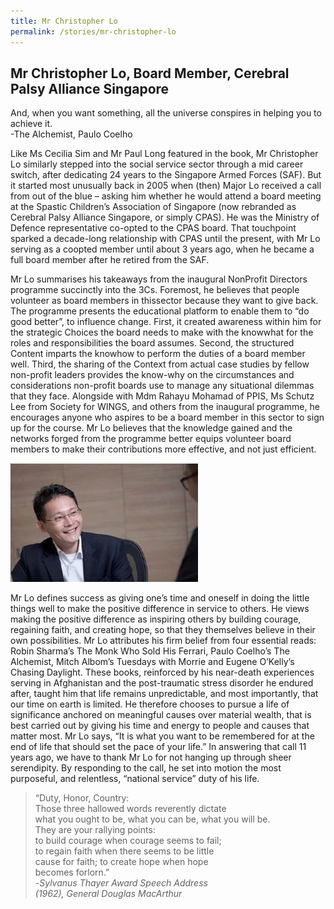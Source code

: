 ```yaml
---
title: Mr Christopher Lo
permalink: /stories/mr-christopher-lo
---
```


## Mr Christopher Lo, Board Member, Cerebral Palsy Alliance Singapore
And, when you want something, all the universe conspires in helping you to achieve it.\
-The Alchemist, Paulo Coelho

Like Ms Cecilia Sim and Mr Paul Long featured in the book, Mr Christopher Lo similarly stepped into the social service sector through a mid career switch, after dedicating 24 years to the Singapore Armed Forces (SAF). But it started most unusually back in 2005 when (then) Major Lo received a call from out of the blue – asking him whether he would attend a board meeting at the Spastic Children’s Association of Singapore (now rebranded as Cerebral Palsy Alliance Singapore, or simply CPAS). He was the Ministry of Defence representative co-opted to the CPAS board. That touchpoint sparked a decade-long relationship with CPAS until the present, with Mr Lo serving as a coopted member until about 3 years ago, when he became a full board member after he retired from the SAF.

Mr Lo summarises his takeaways from the inaugural NonProfit Directors programme succinctly into the 3Cs. Foremost, he believes that people volunteer as board members in thissector because they want to give back. The programme presents the educational platform to enable them to “do good better”, to influence change. First, it created awareness within him for the strategic Choices the board needs to make with the knowwhat for the roles and responsibilities the board assumes. Second, the structured Content imparts the knowhow to perform the duties of a board member well. Third, the sharing of the Context from actual case studies by fellow non-profit leaders provides the know-why on the circumstances and considerations non-profit boards use to manage any situational dilemmas that they face. Alongside with Mdm Rahayu Mohamad of PPIS, Ms Schutz Lee from Society for WINGS, and others from the inaugural programme, he encourages anyone who aspires to be a board member in this sector to sign up for the course. Mr Lo believes that the knowledge gained and the networks forged from the programme better equips volunteer board members to make their contributions more effective, and not just efficient.

<img alt="Mr Christopher Lo" src="/images/stories/pages/mr-christopher-lo.jpg" style="width: 300px; height: 190px;" />

Mr Lo defines success as giving one’s time and oneself in doing the little things well to make the positive difference in service to others. He views making the positive difference as inspiring others by building courage, regaining faith, and creating hope, so that they themselves believe in their own possibilities. Mr Lo attributes his firm belief from four essential reads: Robin Sharma’s The Monk Who Sold His Ferrari, Paulo Coelho’s The Alchemist, Mitch Albom’s Tuesdays with Morrie and Eugene O’Kelly’s Chasing Daylight. These books, reinforced by his near-death experiences serving in
Afghanistan and the post-traumatic stress disorder he endured after, taught him that life remains unpredictable, and most importantly, that our time on earth is limited. He therefore chooses to pursue a life of significance anchored on meaningful causes over material wealth, that is best carried out by giving his time and energy to people and causes that matter most. Mr Lo says, “It is what you want to be remembered for at the end of life that should set the pace of your life.” In answering that call 11 years ago, we have to thank Mr Lo for not hanging up through sheer serendipity. By responding to the call, he set into motion the most purposeful, and relentless, “national service” duty of his life.


<blockquote>
<p>“Duty, Honor, Country:<br>
Those three hallowed words reverently dictate<br>
what you ought to be, what you can be,
what you will be.<br>
They are your rallying points:<br>
to build courage when courage seems to fail;<br>
to regain faith when there seems to be little<br>
cause for faith; to create hope when hope<br>
becomes forlorn.”<br>
-<em>Sylvanus Thayer Award Speech Address<br>
(1962), General Douglas MacArthur</em></p>
</blockquote>
